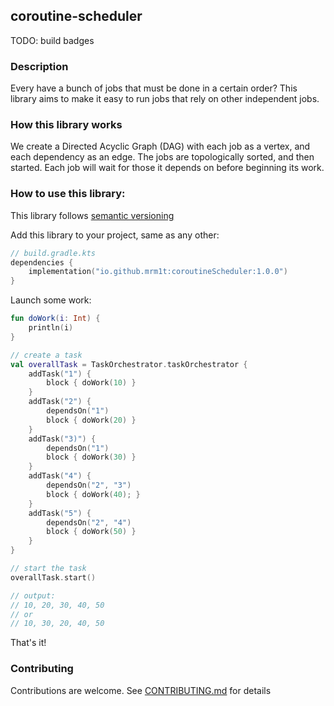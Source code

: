## coroutine-scheduler
TODO: build badges

### Description
Every have a bunch of jobs that must be done in a certain order?
This library aims to make it easy to run jobs that rely on other independent jobs.

### How this library works
We create a Directed Acyclic Graph (DAG) with each job as a vertex, and each dependency as an edge.
The jobs are topologically sorted, and then started. Each job will wait for those it depends on before beginning its work.

### How to use this library:
This library follows [semantic versioning](https://semver.org/spec/v2.0.0.html)

Add this library to your project, same as any other:
```kts
// build.gradle.kts
dependencies {
    implementation("io.github.mrm1t:coroutineScheduler:1.0.0")
}
```

Launch some work:
```kt
fun doWork(i: Int) {
    println(i) 
}

// create a task
val overallTask = TaskOrchestrator.taskOrchestrator {
    addTask("1") {
        block { doWork(10) }
    }
    addTask("2") {
        dependsOn("1")
        block { doWork(20) }
    }
    addTask("3)") {
        dependsOn("1")
        block { doWork(30) }
    }
    addTask("4") {
        dependsOn("2", "3")
        block { doWork(40); }
    }
    addTask("5") {
        dependsOn("2", "4")
        block { doWork(50) }
    }
}

// start the task
overallTask.start()

// output:
// 10, 20, 30, 40, 50
// or
// 10, 30, 20, 40, 50
```

That's it!

### Contributing
Contributions are welcome. See [CONTRIBUTING.md](CONTRIBUTING.md) for details
